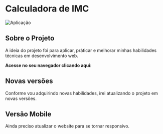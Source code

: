 
# Calculadora de IMC
<div style="display: inline-block">
    <img src="#" alt="Aplicação">
</div>

## Sobre o Projeto
A ideia do projeto foi para aplicar, práticar e melhorar minhas habilidades técnicas em desenvolvimento web. 

**Acesse no seu navegador clicando aqui**: 

## Novas versões
Conforme vou adquirindo novas habilidades, irei atualizando o projeto em novas versões. 

## Versão Mobile
Ainda preciso atualizar o website para se tornar responsivo. 